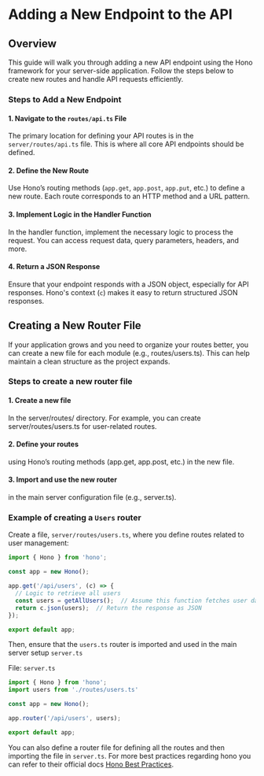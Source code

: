 # Adding a New Endpoint to the API

## Overview

This guide will walk you through adding a new API endpoint using the Hono framework for your server-side application. Follow the steps below to create new routes and handle API requests efficiently.

### Steps to Add a New Endpoint

#### 1. **Navigate to the `routes/api.ts` File**

The primary location for defining your API routes is in the `server/routes/api.ts` file. This is where all core API endpoints should be defined.

#### 2. **Define the New Route**

Use Hono’s routing methods (`app.get`, `app.post`, `app.put`, etc.) to define a new route. Each route corresponds to an HTTP method and a URL pattern.

#### 3. **Implement Logic in the Handler Function**

In the handler function, implement the necessary logic to process the request. You can access request data, query parameters, headers, and more.

#### 4. **Return a JSON Response**

Ensure that your endpoint responds with a JSON object, especially for API responses. Hono's context (`c`) makes it easy to return structured JSON responses.

## Creating a New Router File

If your application grows and you need to organize your routes better, you can create a new file for each module (e.g., routes/users.ts). This can help maintain a clean structure as the project expands.

### Steps to create a new router file

#### 1. **Create a new file**

In the server/routes/ directory. For example, you can create server/routes/users.ts for user-related routes.

#### 2. **Define your routes**

using Hono’s routing methods (app.get, app.post, etc.) in the new file.

#### 3. **Import and use the new router**

 in the main server configuration file (e.g., server.ts).


### Example of creating a ` Users ` router

Create a file, `server/routes/users.ts`, where you define routes related to user management:

```ts
import { Hono } from 'hono';

const app = new Hono();

app.get('/api/users', (c) => {
  // Logic to retrieve all users
  const users = getAllUsers();  // Assume this function fetches user data
  return c.json(users);  // Return the response as JSON
});

export default app;
```

Then, ensure that the `users.ts` router is imported and used in the main server setup `server.ts`

File: ` server.ts `

```ts
import { Hono } from 'hono';
import users from './routes/users.ts'

const app = new Hono();

app.router('/api/users', users);

export default app;
```

You can also define a router file for defining all the routes and then importing the file in `server.ts`. For more best 
practices regarding hono you can refer to their official docs [Hono Best Practices](https://hono.dev/docs/guides/best-practices).